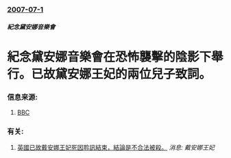 ### [2007-07-1](/news/2007/07/1/index.md)

##### 紀念黛安娜音樂會
# 紀念黛安娜音樂會在恐怖襲擊的陰影下舉行。已故黛安娜王妃的兩位兒子致詞。




### 信息来源:

1. [BBC](http://news.bbc.co.uk/1/low/entertainment/6257986.stm)

### 有关:

1. [英國已故戴安娜王妃死因聆訊結束，結論是不合法被殺。](/zh/news/2008/04/7/英國已故戴安娜王妃死因聆訊結束-結論是不合法被殺.md) _消息: 戴安娜王妃_
